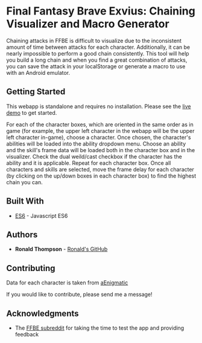 # Final Fantasy Brave Exvius: Chaining Visualizer and Macro Generator

Chaining attacks in FFBE is difficult to visualize due to the inconsistent amount of time between attacks for each character.  Additionally, it can be nearly impossible to perform a good chain consistently.  This tool will help you build a long chain and when you find a great combination of attacks, you can save the attack in your localStorage or generate a macro to use with an Android emulator.

## Getting Started

This webapp is standalone and requires no installation.  Please see the [live demo](http://ronwthompson.com/ffbechaining/index.html) to get started.

For each of the character boxes, which are oriented in the same order as in game (for example, the upper left character in the webapp will be the upper left character in-game), choose a character.  Once chosen, the character's abilities will be loaded into the ability dropdown menu.  Choose an ability and the skill's frame data will be loaded both in the character box and in the visualizer.  Check the dual weild/cast checkbox if the character has the ability and it is applicable.  Repeat for each character box.  Once all characters and skills are selected, move the frame delay for each character (by clicking on the up/down boxes in each character box) to find the highest chain you can.

## Built With

* [ES6](http://es6-features.org/) - Javascript ES6

## Authors

* **Ronald Thompson** - [Ronald's GitHub](https://github.com/ronwthompson)

## Contributing

Data for each character is taken from [aEnigmatic](https://github.com/aEnigmatic)

If you would like to contribute, please send me a message!

## Acknowledgments

* The [FFBE subreddit](https://www.reddit.com/r/FFBraveExvius/) for taking the time to test the app and providing feedback

